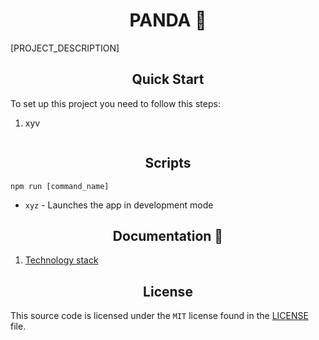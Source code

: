 <div style='text-align:center'>
    <h1>PANDA 🐼</h1>
</div>

[PROJECT_DESCRIPTION]

<div style='text-align:center'>
    <h2>Quick Start</h2>
</div>

To set up this project you need to follow this steps:

1. xyv

```shell

```

<div style='text-align:center'>
    <h2>Scripts</h2>
</div>

```shell
npm run [command_name]
```

- `xyz` - Launches the app in development mode

<div style='text-align:center'>
    <h2>Documentation 📝</h2>
</div>

1. [Technology stack](/docs/01-technology-stack.md)

<div style='text-align:center'>
    <h2>License</h2>
</div>

​This source code is licensed under the `MIT` license found in the [LICENSE](LICENSE.md) file.
